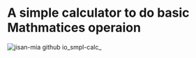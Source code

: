 # A simple calculator to do basic Mathmatices operaion
![jisan-mia github io_smpl-calc_](https://user-images.githubusercontent.com/61211600/120626396-70ac4f80-c484-11eb-8acf-09f7dd3762cd.png)



